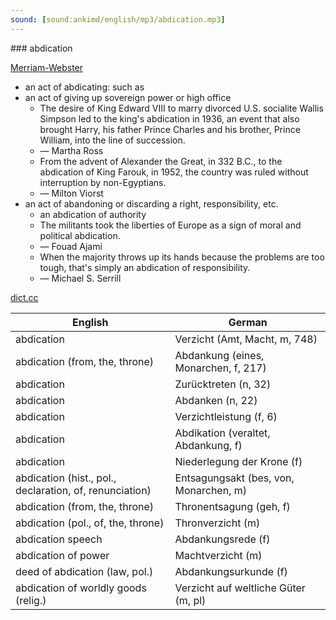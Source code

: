 ```yaml
---
sound: [sound:ankimd/english/mp3/abdication.mp3]
---
```


\### abdication

[Merriam-Webster](https://www.merriam-webster.com/dictionary/abdication)

- an act of abdicating: such as
- an act of giving up sovereign power or high office
    - The desire of King Edward VIII to marry divorced U.S. socialite Wallis Simpson led to the king's abdication in 1936, an event that also brought Harry, his father Prince Charles and his brother, Prince William, into the line of succession.
    - — Martha Ross
    - From the advent of Alexander the Great, in 332 B.C., to the abdication of King Farouk, in 1952, the country was ruled without interruption by non-Egyptians.
    - — Milton Viorst
- an act of abandoning or discarding a right, responsibility, etc.
    - an abdication of authority
    - The militants took the liberties of Europe as a sign of moral and political abdication.
    - — Fouad Ajami
    - When the majority throws up its hands because the problems are too tough, that's simply an abdication of responsibility.
    - — Michael S. Serrill

[dict.cc](https://www.dict.cc/abdication)

| English        | German       |
| -------------- | ------------ |
| abdication | Verzicht (Amt, Macht, m, 748) |
| abdication (from, the, throne) | Abdankung (eines, Monarchen, f, 217) |
| abdication | Zurücktreten (n, 32) |
| abdication | Abdanken (n, 22) |
| abdication | Verzichtleistung (f, 6) |
| abdication | Abdikation (veraltet, Abdankung, f) |
| abdication | Niederlegung der Krone (f) |
| abdication (hist., pol., declaration, of, renunciation) | Entsagungsakt (bes, von, Monarchen, m) |
| abdication (from, the, throne) | Thronentsagung (geh, f) |
| abdication (pol., of, the, throne) | Thronverzicht (m) |
| abdication speech | Abdankungsrede (f) |
| abdication of power | Machtverzicht (m) |
| deed of abdication (law, pol.) | Abdankungsurkunde (f) |
| abdication of worldly goods (relig.) | Verzicht auf weltliche Güter (m, pl) |
